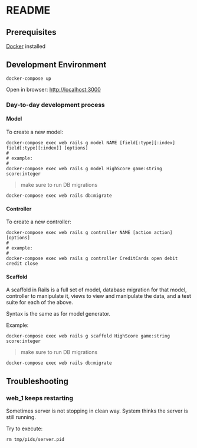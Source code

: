 # README

## Prerequisites

[Docker](http://docker.com) installed

## Development Environment

    docker-compose up

Open in browser: [http://localhost:3000](http://localhost:3000)

### Day-to-day development process

#### Model

To create a new model:

    docker-compose exec web rails g model NAME [field[:type][:index] field[:type][:index]] [options]
    #
    # example:
    #
    docker-compose exec web rails g model HighScore game:string score:integer

> make sure to run DB migrations

    docker-compose exec web rails db:migrate


#### Controller

To create a new controller:

    docker-compose exec web rails g controller NAME [action action] [options]
    #
    # example:
    #
    docker-compose exec web rails g controller CreditCards open debit credit close


#### Scaffold

A scaffold in Rails is a full set of model, database migration for that model, controller to manipulate it, views to view and manipulate the data, and a test suite for each of the above.


Syntax is the same as for model generator.

Example:

    docker-compose exec web rails g scaffold HighScore game:string score:integer


> make sure to run DB migrations

    docker-compose exec web rails db:migrate

## Troubleshooting

### web_1 keeps restarting

Sometimes server is not stopping in clean way.
System thinks the server is still running.

Try to execute:

    rm tmp/pids/server.pid

